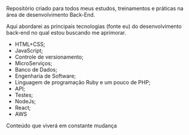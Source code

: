 # <Back-End-Developer/>

Repositório criado para todos meus estudos, treinamentos e práticas na área de desenvolvimento Back-End.

Aqui abordarei as principais tecnologias (fonte eu) do desenvolvimento back-end no qual estou buscando me aprimorar.

- HTML+CSS;
- JavaScript;
- Controle de versionamento;
- MicroServiços;
- Banco de Dados;
- Engenharia de Software;
- Linguagem de programação Ruby e um pouco de PHP;
- API;
- Testes;
- NodeJs;
- React;
- AWS

Conteúdo que viverá em constante mudança

